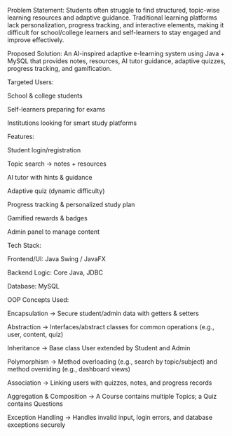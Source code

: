 Problem Statement:
Students often struggle to find structured, topic-wise learning resources and adaptive guidance. Traditional learning platforms lack personalization, progress tracking, and interactive elements, making it difficult for school/college learners and self-learners to stay engaged and improve effectively.

 Proposed Solution:
An AI-inspired adaptive e-learning system using Java + MySQL that provides notes, resources, AI tutor guidance, adaptive quizzes, progress tracking, and gamification.

 Targeted Users:

School & college students

Self-learners preparing for exams

Institutions looking for smart study platforms

 Features:

Student login/registration

Topic search → notes + resources

AI tutor with hints & guidance

Adaptive quiz (dynamic difficulty)

Progress tracking & personalized study plan

Gamified rewards & badges

Admin panel to manage content

 Tech Stack:

Frontend/UI: Java Swing / JavaFX

Backend Logic: Core Java, JDBC

Database: MySQL

 OOP Concepts Used:

Encapsulation → Secure student/admin data with getters & setters

Abstraction → Interfaces/abstract classes for common operations (e.g., user, content, quiz)

Inheritance → Base class User extended by Student and Admin

Polymorphism → Method overloading (e.g., search by topic/subject) and method overriding (e.g., dashboard views)

Association → Linking users with quizzes, notes, and progress records

Aggregation & Composition → A Course contains multiple Topics; a Quiz contains Questions

Exception Handling → Handles invalid input, login errors, and database exceptions securely
